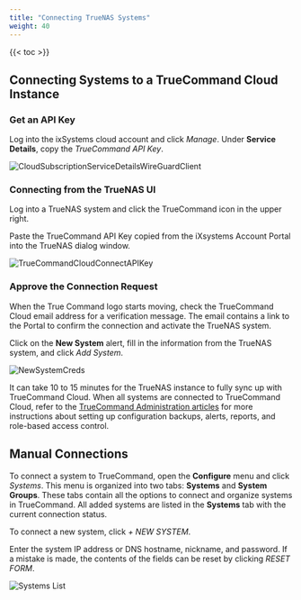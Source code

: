```yaml
---
title: "Connecting TrueNAS Systems"
weight: 40
---
```


{{< toc >}}

## Connecting Systems to a TrueCommand Cloud Instance

### Get an API Key

Log into the ixSystems cloud account and click *Manage*.
Under **Service Details**, copy the *TrueCommand API Key*.

![CloudSubscriptionServiceDetailsWireGuardClient](/images/TrueCommand/Cloud/CloudSubscriptionServiceDetailsWireGuardClient.png "Account Services: TrueCommand API Key")

### Connecting from the TrueNAS UI

Log into a TrueNAS system and click the TrueCommand icon in the upper right.

Paste the TrueCommand API Key copied from the iXsystems Account Portal into the TrueNAS dialog window. 

![TrueCommandCloudConnectAPIKey](/images/SCALE/TrueCommandCloudConnectAPIKey.png "Connecting TrueNAS to TrueCommand Cloud")

### Approve the Connection Request

When the True Command logo starts moving, check the TrueCommand Cloud email address for a verification message.
The email contains a link to the Portal to confirm the connection and activate the TrueNAS system.

Click on the **New System** alert, fill in the information from the TrueNAS system, and click *Add System*.

![NewSystemCreds](/images/TrueCommand/1.3/NewSystemCreds.png "Registering TrueNAS in TrueCommand Cloud")

It can take 10 to 15 minutes for the TrueNAS instance to fully sync up with TrueCommand Cloud.
When all systems are connected to TrueCommand Cloud, refer to the [TrueCommand Administration articles](/TrueCommand/Administration/) for more instructions about setting up configuration backups, alerts, reports, and role-based access control.

## Manual Connections

To connect a system to TrueCommand, open the **Configure** <i class="fa fa-cog" aria-hidden="true" title="Settings"></i> menu and click *Systems*.
This menu is organized into two tabs: **Systems** and **System Groups**.
These tabs contain all the options to connect and organize systems in TrueCommand.
All added systems are listed in the **Systems** tab with the current connection status.

To connect a new system, click *+ NEW SYSTEM*.

Enter the system IP address or DNS hostname, nickname, and password.
If a mistake is made, the contents of the fields can be reset by clicking *RESET FORM*.

![Systems List](/images/TrueCommand/1.3/SystemsList.png "Systems List")
